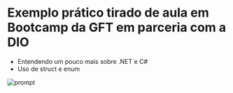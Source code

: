 # Exemplo prático tirado de aula em Bootcamp da GFT em parceria com a DIO 
- Entendendo um pouco mais sobre .NET e C# 
- Uso de struct e enum

![prompt](https://user-images.githubusercontent.com/95333405/154364067-be04dc34-876e-43d3-9c3f-f22d9bf8637a.png)
